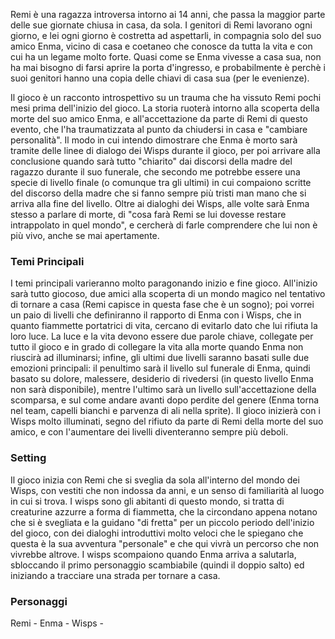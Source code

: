 Remi è una ragazza introversa intorno ai 14 anni, che passa la maggior parte delle sue giornate chiusa in casa, da sola. I genitori di Remi lavorano ogni giorno, e lei ogni giorno è costretta ad aspettarli, in compagnia solo del suo amico Enma, vicino di casa e coetaneo che conosce da tutta la vita e con cui ha un legame molto forte. Quasi come se Enma vivesse a casa sua, non ha mai bisogno di farsi aprire la porta d'ingresso, e probabilmente è perchè i suoi genitori hanno una copia delle chiavi di casa sua (per le evenienze).

Il gioco è un racconto introspettivo su un trauma che ha vissuto Remi pochi mesi prima dell'inizio del gioco. La storia ruoterà intorno alla scoperta della morte del suo amico Enma, e all'accettazione da parte di Remi di questo evento, che l'ha traumatizzata al punto da chiudersi in casa e "cambiare personalità".
Il modo in cui intendo dimostrare che Enma è morto sarà tramite delle linee di dialogo dei Wisps durante il gioco, per poi arrivare alla conclusione quando sarà tutto "chiarito" dai discorsi della madre del ragazzo durante il suo funerale, che secondo me potrebbe essere una specie di livello finale (o comunque tra gli ultimi) in cui compaiono scritte del discorso della madre che si fanno sempre più tristi man mano che si arriva alla fine del livello. Oltre ai dialoghi dei Wisps, alle volte sarà Enma stesso a parlare di morte, di "cosa farà Remi se lui dovesse restare intrappolato in quel mondo", e cercherà di farle comprendere che lui non è più vivo, anche se mai apertamente.

### Temi Principali
I temi principali varieranno molto paragonando inizio e fine gioco. 
All'inizio sarà tutto giocoso, due amici alla scoperta di un mondo magico nel tentativo di tornare a casa (Remi capisce in questa fase che è un sogno); poi vorrei un paio di livelli che definiranno il rapporto di Enma con i Wisps, che in quanto fiammette portatrici di vita, cercano di evitarlo dato che lui rifiuta la loro luce. La luce e la vita devono essere due parole chiave, collegate per tutto il gioco e in grado di collegare la vita alla morte quando Enma non riuscirà ad illuminarsi; infine, gli ultimi due livelli saranno basati sulle due emozioni principali: il penultimo sarà il livello sul funerale di Enma, quindi basato su dolore, malessere, desiderio di rivedersi (in questo livello Enma non sarà disponibile), mentre l'ultimo sarà un livello sull'accettazione della scomparsa, e sul come andare avanti dopo perdite del genere (Enma torna nel team, capelli bianchi e parvenza di ali nella sprite).
Il gioco inizierà con i Wisps molto illuminati, segno del rifiuto da parte di Remi della morte del suo amico, e con l'aumentare dei livelli diventeranno sempre più deboli.

### Setting
Il gioco inizia con Remi che si sveglia da sola all'interno del mondo dei Wisps, con vestiti che non indossa da anni, e un senso di familiarità al luogo in cui si trova.
I wisps sono gli abitanti di questo mondo, si tratta di creaturine azzurre a forma di fiammetta, che la circondano appena notano che si è svegliata e la guidano "di fretta" per un piccolo periodo dell'inizio del gioco, con dei dialoghi introduttivi molto veloci che le spiegano che questa è la sua avventura "personale" e che qui vivrà un percorso che non vivrebbe altrove. I wisps scompaiono quando Enma arriva a salutarla, sbloccando il primo personaggio scambiabile (quindi il doppio salto) ed iniziando a tracciare una strada per tornare a casa. 

### Personaggi 
Remi - 
Enma - 
Wisps -